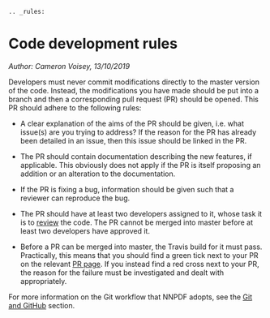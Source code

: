 ```eval_rst
.. _rules:
```
# Code development rules

*Author: Cameron Voisey, 13/10/2019*

Developers must never commit modifications directly to the master version of the code. Instead, the
modifications you have made should be put into a branch and then a corresponding pull request (PR)
should be opened. This PR should adhere to the following rules:

* A clear explanation of the aims of the PR should be given, i.e. what issue(s) are you trying to
address? If the reason for the PR has already been detailed in an issue, then this issue should be
linked in the PR.

* The PR should contain documentation describing the new features, if applicable. This obviously
does not apply if the PR is itself proposing an addition or an alteration to the documentation.

* If the PR is fixing a bug, information should be given such that a reviewer can reproduce the bug.

* The PR should have at least two developers assigned to it, whose task it is to [review](reviews) the
code. The PR cannot be merged into master before at least two developers have approved it.

* Before a PR can be merged into master, the Travis build for it must pass. Practically, this means
that you should find a green tick next to your PR on the relevant [PR
page](https://github.com/NNPDF/nnpdf/pulls). If you instead find a red cross next to your PR, the
reason for the failure must be investigated and dealt with appropriately.

For more information on the Git workflow that NNPDF adopts, see the [Git and GitHub](./git.md)
section.
